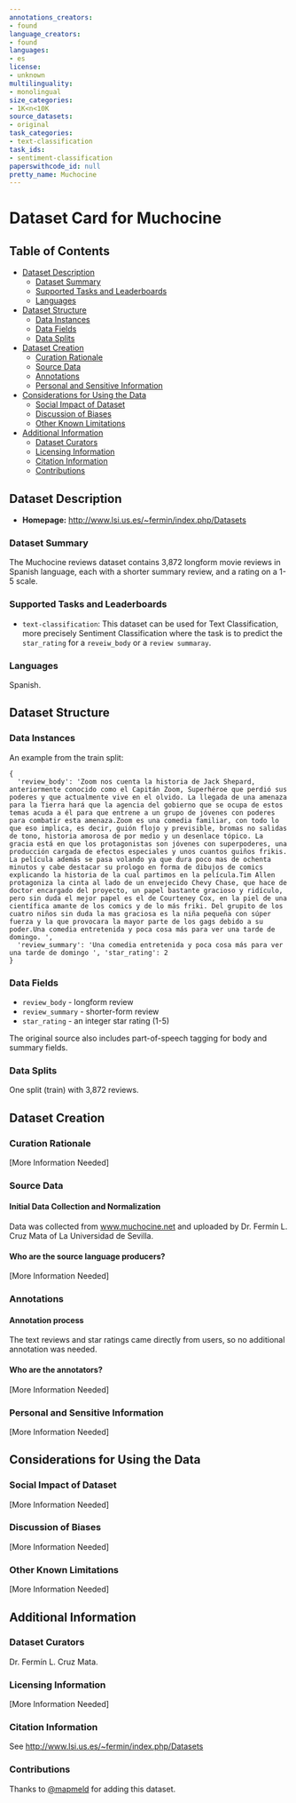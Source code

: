 ```yaml
---
annotations_creators:
- found
language_creators:
- found
languages:
- es
license:
- unknown
multilinguality:
- monolingual
size_categories:
- 1K<n<10K
source_datasets:
- original
task_categories:
- text-classification
task_ids:
- sentiment-classification
paperswithcode_id: null
pretty_name: Muchocine
---
```


# Dataset Card for Muchocine

## Table of Contents
- [Dataset Description](#dataset-description)
  - [Dataset Summary](#dataset-summary)
  - [Supported Tasks and Leaderboards](#supported-tasks-and-leaderboards)
  - [Languages](#languages)
- [Dataset Structure](#dataset-structure)
  - [Data Instances](#data-instances)
  - [Data Fields](#data-fields)
  - [Data Splits](#data-splits)
- [Dataset Creation](#dataset-creation)
  - [Curation Rationale](#curation-rationale)
  - [Source Data](#source-data)
  - [Annotations](#annotations)
  - [Personal and Sensitive Information](#personal-and-sensitive-information)
- [Considerations for Using the Data](#considerations-for-using-the-data)
  - [Social Impact of Dataset](#social-impact-of-dataset)
  - [Discussion of Biases](#discussion-of-biases)
  - [Other Known Limitations](#other-known-limitations)
- [Additional Information](#additional-information)
  - [Dataset Curators](#dataset-curators)
  - [Licensing Information](#licensing-information)
  - [Citation Information](#citation-information)
  - [Contributions](#contributions)

## Dataset Description

- **Homepage:** http://www.lsi.us.es/~fermin/index.php/Datasets

### Dataset Summary

The Muchocine reviews dataset contains 3,872 longform movie reviews in Spanish language,
each with a shorter summary review, and a rating on a 1-5 scale.

### Supported Tasks and Leaderboards

- `text-classification`: This dataset can be used for Text Classification, more precisely Sentiment Classification where the task is to predict the `star_rating` for a `reveiw_body` or a `review summaray`.

### Languages

Spanish.

## Dataset Structure

### Data Instances

An example from the train split:

```
{
  'review_body': 'Zoom nos cuenta la historia de Jack Shepard, anteriormente conocido como el Capitán Zoom, Superhéroe que perdió sus poderes y que actualmente vive en el olvido. La llegada de una amenaza para la Tierra hará que la agencia del gobierno que se ocupa de estos temas acuda a él para que entrene a un grupo de jóvenes con poderes para combatir esta amenaza.Zoom es una comedia familiar, con todo lo que eso implica, es decir, guión flojo y previsible, bromas no salidas de tono, historia amorosa de por medio y un desenlace tópico. La gracia está en que los protagonistas son jóvenes con superpoderes, una producción cargada de efectos especiales y unos cuantos guiños frikis. La película además se pasa volando ya que dura poco mas de ochenta minutos y cabe destacar su prologo en forma de dibujos de comics explicando la historia de la cual partimos en la película.Tim Allen protagoniza la cinta al lado de un envejecido Chevy Chase, que hace de doctor encargado del proyecto, un papel bastante gracioso y ridículo, pero sin duda el mejor papel es el de Courteney Cox, en la piel de una científica amante de los comics y de lo más friki. Del grupito de los cuatro niños sin duda la mas graciosa es la niña pequeña con súper fuerza y la que provocara la mayor parte de los gags debido a su poder.Una comedia entretenida y poca cosa más para ver una tarde de domingo. ',
  'review_summary': 'Una comedia entretenida y poca cosa más para ver una tarde de domingo ', 'star_rating': 2
}
```

### Data Fields

- `review_body` - longform review
- `review_summary` - shorter-form review
- `star_rating` - an integer star rating (1-5)

The original source also includes part-of-speech tagging for body and summary fields.

### Data Splits

One split (train) with 3,872 reviews.

## Dataset Creation

### Curation Rationale

[More Information Needed]

### Source Data

#### Initial Data Collection and Normalization

Data was collected from www.muchocine.net and uploaded by Dr. Fermín L. Cruz Mata
of La Universidad de Sevilla.

#### Who are the source language producers?

[More Information Needed]

### Annotations

#### Annotation process

The text reviews and star ratings came directly from users, so no additional annotation was needed.

#### Who are the annotators?

[More Information Needed]

### Personal and Sensitive Information

[More Information Needed]

## Considerations for Using the Data

### Social Impact of Dataset

[More Information Needed]

### Discussion of Biases

[More Information Needed]

### Other Known Limitations

[More Information Needed]

## Additional Information

### Dataset Curators

Dr. Fermín L. Cruz Mata.

### Licensing Information

[More Information Needed]

### Citation Information

See http://www.lsi.us.es/~fermin/index.php/Datasets

### Contributions

Thanks to [@mapmeld](https://github.com/mapmeld) for adding this dataset.
